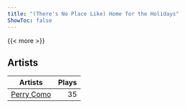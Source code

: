 ```yaml
---
title: "(There's No Place Like) Home for the Holidays"
ShowToc: false
---
```


{{< more >}}

## Artists
Artists | Plays 
----- | -----: 
[Perry Como](/artists/perry-como-197) | 35

